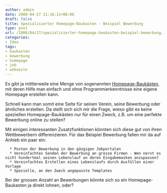 ```yaml
---
author: admin
date: 2008-04-27 21:16:11+00:00
draft: false
title: Spezialisierter Homepage-Baukasten - Beispiel Bewerbung
type: post
url: /2008/04/27/spezialisierter-homepage-baukasten-beispiel-bewerbung/
categories:
- Idea
tags:
- baukasten
- bewerbung
- homepage
- job
- webseite
---
```


Es gibt ja mittlerweile eine Menge von sogenannten [Homepage-Baukästen](http://www.onlinekosten.de/news/artikel/24692/0/drucken), mit deren Hilfe man einfach und ohne Programmierkenntnisse eine eigene Homepage erstellen kann.

Schnell kann man somit eine Seite für seinen Verein, seine Bewerbung oder ähnliches erstellen. Da stellt sich sich mir die Frage, wieso gibt es keine speziellen Homepage-Baukästen nur für einen Zweck, z.B. um eine perfekte Bewerbung online zu stellen?

Mit einigen interessanten Zusatzfunktionen könnten sich diese gut von ihren Wettbewerbern differenzieren. Für das Beispiel Bewerbung fallen mir da auf Anhieb ein paar ein:



	  * Posten der Bewerbung in den gängigen Jobportalen
	  * Vereinfachtes Senden der Bewerbung an grosse Firmen - Wen nervt es nicht hundertmal seinen Lebenslauf an deren Eingabemasken anzupassen?
	  * Vereinfachtes Erstellen eines Lebenslaufs durch Ausfüllen einer Vorlage
	  * Spezielle, an den Zweck angepasste Templates

Bei der grossen Anzahl an Bewerbungen könnte sich so ein Homepage-Baukasten ja direkt lohnen, oder?
